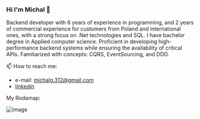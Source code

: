 ### Hi I'm Michal 👋

Backend developer with 6 years of experience in programming, and 2 years of commercial experience for customers from Poland and international ones, with a strong focus on .Net technologies and SQL.
I have bachelor degree in Applied computer science.
Proficient in developing high-performance backend systems while ensuring the availability of critical APIs. Familiarized with concepts: CQRS, EventSourcing, and DDD.

📫 How to reach me: 
- e-mail: michalg.312@gmail.com
- [linkedin](https://www.linkedin.com/in/michal-grzybowski-a11050279) 

My Rodamap:

![image](https://github.com/Michal-Grzybowski/Michal-Grzybowski/assets/94113760/5d803e74-01f7-4a0d-87b7-644e724d68c4)




<!--
**Michal-Grzybowski/Michal-Grzybowski** is a ✨ _special_ ✨ repository because its `README.md` (this file) appears on your GitHub profile.

Here are some ideas to get you started:

- 🔭 I’m currently working on ...
- 🌱 I’m currently learning ...
- 👯 I’m looking to collaborate on ...
- 🤔 I’m looking for help with ...
- 💬 Ask me about ...
- 📫 How to reach me: ...
- 😄 Pronouns: ...
- ⚡ Fun fact: ...
-->

